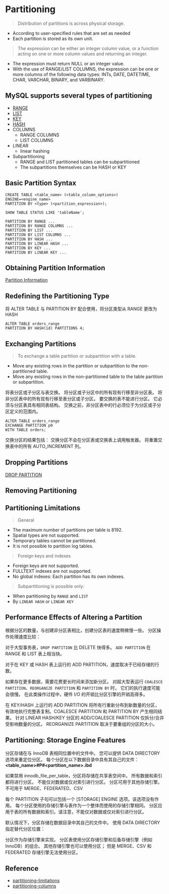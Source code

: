# Partitioning

> Distribution of partitions is across physical storage.

- According to user-specified rules that are set as needed
- Each partition is stored as its own unit.

> The expression can be either an integer column value, or a function acting on one or
  more column values and returning an integer.

- The expression must return NULL or an integer value.
- With the use of RANGE/LIST COLUMNS, the expression can be one or more
columns of the following data types: INTs, DATE, DATETIME, CHAR, VARCHAR,
BINARY, and VARBINARY.

## MySQL supports several types of partitioning

- [RANGE](ex_range.sql)
- [LIST](ex_list.sql)
- [KEY](ex_key.sql)
- [HASH](ex_hash.sql)
- COLUMNS
  - RANGE COLUMNS
  - LIST COLUMNS
- LINEAR
  - linear hashing
- Subpartitioning
  - RANGE and LIST partitioned tables can be subpartitioned
  - The subpartitions themselves can be HASH or KEY

## Basic Partition Syntax

```mysql
CREATE TABLE <table_name> (<table_column_options>)
ENGINE=<engine_name>
PARTITION BY <type> (<partition_expression>);
```

```mysql
SHOW TABLE STATUS LIKE 'tableName';
```

```mysql
PARTITION BY RANGE ...
PARTITION BY RANGE COLUMNS ...
PARTITION BY LIST ...
PARTITION BY LIST COLUMNS ...
PARTITION BY HASH ...
PARTITION BY LINEAR HASH ...
PARTITION BY KEY ...
PARTITION BY LINEAR KEY ...
```

## Obtaining Partition Information

[Partition Information](ex_info.sql)


## Redefining the Partitioning Type

将 ALTER TABLE 与 PARTITION BY 配合使用，将分区类型从 RANGE 更改为 HASH
```mysql
ALTER TABLE orders_range
PARTITION BY HASH(id) PARTITIONS 4;
```

## Exchanging Partitions

> To exchange a table partition or subpartition with a table.
- Move any existing rows in the partition or subpartition to the
non-partitioned table.
- Move any existing rows in the non-partitioned table to the
table partition or subpartition.

将表分区或子分区与表交换。
将分区或子分区中的所有现有行移至非分区表。
将非分区表中的所有现有行移至表分区或子分区。
要交换的表不能进行分区。
它必须与分区表具有相同表结构。
交换之前，非分区表中的行必须位于为分区或子分区定义的范围内。


```mysql
ALTER TABLE orders_range
EXCHANGE PARTITION p0
WITH TABLE orders;
```

交换分区的结果包括：
交换分区不会在分区表或交换表上调用触发器。
将重置交换表中的所有 AUTO_INCREMENT 列。


## Dropping Partitions

[DROP PARTITION](ex_drop.sql)

## Removing Partitioning


## Partitioning Limitations

> General
- The maximum number of partitions per table is 8192.
- Spatial types are not supported.
- Temporary tables cannot be partitioned.
- It is not possible to partition log tables.
> Foreign keys and indexes
- Foreign keys are not supported.
- FULLTEXT indexes are not supported.
- No global indexes: Each partition has its own indexes.
> Subpartitioning is possible only:
- When partitioning by ```RANGE``` and ```LIST```
- By ```LINEAR HASH``` or ```LINEAR KEY```


## Performance Effects of Altering a Partition

根据分区的数量，与创建非分区表相比，创建分区表的速度稍微慢一些。
分区操作处理速度比较： 

对于大型事务表，```DROP PARTITION``` 比 DELETE 快得多。 
```ADD PARTITION``` 在 RANGE 和 LIST 表上相当快。 

对于在 KEY 或 HASH 表上运行的 ADD PARTITION，速度取决于已经存储的行数。 

如果存在更多数据，需要花费更长时间来添加新分区。 
对超大型表运行 ```COALESCE PARTITION```、```REORGANIZE PARTITION``` 和 ```PARTITION BY``` 时，
它们的执行速度可能会很慢。 在此类操作过程中，硬件 I/O 的开销比分区引擎的开销高得多。 

在 KEY/HASH 上运行的 ADD PARTITION 将所有行重新分布到新数量的分区，
有效地执行完整表复制。COALESCE PARTITION 和 PARTITION BY 产生相同结果。 
针对 LINEAR HASH/KEY 分区的 ADD/COALESCE PARTITION 仅拆分/合并受影响数量的分区。 
REORGANIZE PARTITION 取决于要重组的分区的大小。


## Partitioning: Storage Engine Features

分区存储在与 InnoDB 表相同位置中的文件中。
您可以提供 DATA DIRECTORY 选项来重定位分区。
每个分区在以下数据目录中具有其自己的文件：
**<table_name>#P#<partition_name>.ibd**

如果禁用 innodb_file_per_table，分区将存储在共享表空间中。
所有数据和索引都将进行分区。
不能仅对数据或仅对索引进行分区。
分区可用于其他存储引擎。不可用于 MERGE、FEDERATED、CSV

每个 PARTITION 子句可以包括一个 [STORAGE] ENGINE 选项。该选项没有作用。
每个分区使用的存储引擎与表作为一个整体而使用的存储引擎相同。 
分区应用于表的所有数据和索引。请注意，不能仅对数据或仅对索引进行分区。 

默认情况下，分区存储在数据目录中其自己的文件中。
使用 DATA DIRECTORY 指定替代分区位置： 

 

分区作为存储引擎来实现。
分区表使用分区存储引擎和后备存储引擎（例如 InnoDB）的组合。
其他存储引擎也可以使用分区；
但是 MERGE、CSV 和 FEDERATED 存储引擎无法使用分区。

## Reference

- [partitioning-limitations](https://dev.mysql.com/doc/refman/5.6/en/partitioning-limitations.html)
- [partitioning-columns](https://dev.mysql.com/doc/refman/5.6/en/partitioning-columns.html)